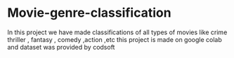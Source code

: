 # Movie-genre-classification
In this project we have made classifications of all types of movies like crime thriller , fantasy , comedy ,action ,etc
this project is made on google colab and dataset was provided by codsoft 
